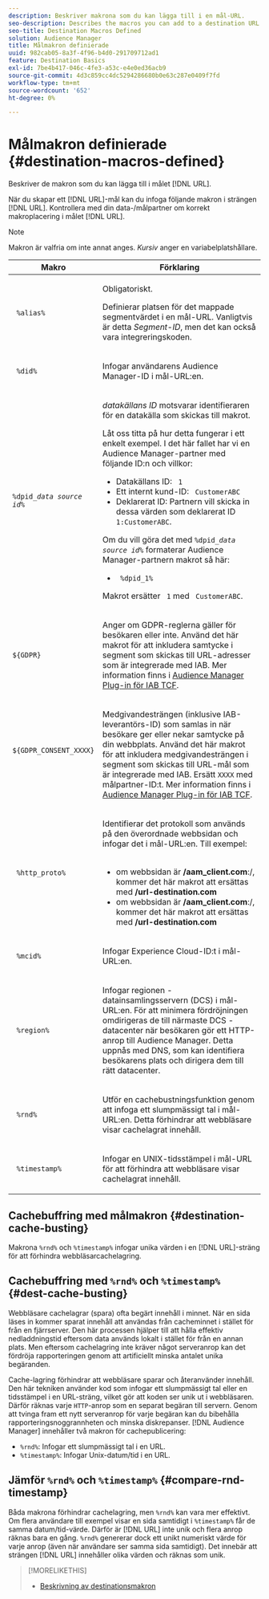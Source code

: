 ```yaml
---
description: Beskriver makrona som du kan lägga till i en mål-URL.
seo-description: Describes the macros you can add to a destination URL.
seo-title: Destination Macros Defined
solution: Audience Manager
title: Målmakron definierade
uuid: 982cab05-8a3f-4f96-b4d0-291709712ad1
feature: Destination Basics
exl-id: 7be4b417-046c-4fe3-a53c-e4e0ed36acb9
source-git-commit: 4d3c859cc4dc5294286680b0e63c287e0409f7fd
workflow-type: tm+mt
source-wordcount: '652'
ht-degree: 0%

---
```


# Målmakron definierade {#destination-macros-defined}

Beskriver de makron som du kan lägga till i målet [!DNL URL].

<!-- destination-macros.xml -->

När du skapar ett [!DNL URL]-mål kan du infoga följande makron i strängen [!DNL URL]. Kontrollera med din data-/målpartner om korrekt makroplacering i målet [!DNL URL].

>[!NOTE]
>
>Makron är valfria om inte annat anges. *Kursiv* anger en variabelplatshållare.

<table id="table_2C532EFB9DAE41B08714753EBD7DFB05"> 
 <thead> 
  <tr> 
   <th colname="col1" class="entry"> Makro </th> 
   <th colname="col2" class="entry"> Förklaring </th> 
  </tr> 
 </thead>
 <tbody> 
  <tr> 
   <td colname="col1"> <p> <code> %alias%</code> </p> </td> 
   <td colname="col2"> <p>Obligatoriskt. </p> <p>Definierar platsen för det mappade segmentvärdet i en mål-URL. Vanligtvis är detta <i>Segment-ID</i>, men det kan också vara integreringskoden. </p> </td> 
  </tr> 
  <tr> 
   <td colname="col1"> <p> <code> %did%</code> </p> </td> 
   <td colname="col2"> <p>Infogar användarens <span class="keyword"> Audience Manager</span>-ID i mål-URL:en. </p> </td> 
  </tr> 
  <tr> 
   <td colname="col1"> <p> <code>%dpid_<i>data source id</i>%</code> </p> </td> 
   <td colname="col2"> <p><i>datakällans ID </i> motsvarar identifieraren för en datakälla som skickas till makrot. </p> <p>Låt oss titta på hur detta fungerar i ett enkelt exempel. I det här fallet har vi en <span class="keyword"> Audience Manager</span>-partner med följande ID:n och villkor: </p> 
    <ul id="ul_697508B437EB4090B121AFA5D519AFBE"> 
     <li id="li_32D9F72A7D1543A892DC7E1529E98A96">Datakällans ID: <code> 1</code> </li> 
     <li id="li_099F5B63D2244B5AADA9B26CB6152E6B">Ett internt kund-ID: <code> CustomerABC</code> </li> 
     <li id="li_0D9FE501C16444DDB388C8E934E5A8C6">Deklarerat ID: Partnern vill skicka in dessa värden som deklarerat ID <code> 1:CustomerABC</code>. </li> 
    </ul> <p>Om du vill göra det med <code>%dpid_<i>data source id</i>%</code> formaterar <span class="keyword"> Audience Manager</span>-partnern makrot så här: </p> 
    <ul class="simplelist"> 
     <li> <code> %dpid_1%</code> </li> 
    </ul> <p>Makrot ersätter <code> 1</code> med <code> CustomerABC</code>. </p> </td> 
  </tr> 
  <tr>
    <td><p><code>${GDPR}</code></p></td>
    <td><p>Anger om GDPR-reglerna gäller för besökaren eller inte. Använd det här makrot för att inkludera samtycke i segment som skickas till URL-adresser som är integrerade med IAB. Mer information finns i <a href="../../overview/data-security-and-privacy/aam-iab-plugin.md">Audience Manager Plug-in för IAB TCF</a>.</p></td>
  </tr>
   <tr>
    <td><code>${GDPR_CONSENT_XXXX}</code></p></td>
    <td><p>Medgivandesträngen (inklusive IAB-leverantörs-ID) som samlas in när besökare ger eller nekar samtycke på din webbplats. Använd det här makrot för att inkludera medgivandesträngen i segment som skickas till URL-mål som är integrerade med IAB. Ersätt <code>XXXX</code> med målpartner-ID:t. Mer information finns i <a href="../../overview/data-security-and-privacy/aam-iab-plugin.md">Audience Manager Plug-in för IAB TCF</a>. </p></td>
  </tr>
  <tr> 
   <td colname="col1"> <p><code> %http_proto%</code> </p> </td> 
   <td colname="col2"> <p>Identifierar det protokoll som används på den överordnade webbsidan och infogar det i mål-URL:en. Till exempel:
     <br> 
     <ul id="ul_026F56EC46E94D9EB1153557C0F65325"> 
      <li id="li_B41EF140CC274CB68FE7213DD8B908C0">om webbsidan är <b>/aam_client.com</b>:/, kommer det här makrot att ersättas med <b>/url-destination.com</b> </li> 
      <li id="li_BDCD6EA69B004A92BA6981952341BD77">om webbsidan är <b>/aam_client.com</b>:/, kommer det här makrot att ersättas med <b>/url-destination.com </b> </li> 
     </ul> </p> </td> 
  </tr> 
  <tr> 
   <td colname="col1"> <p><code> %mcid%</code> </p> </td> 
   <td colname="col2"> <p>Infogar <span class="keyword"> Experience Cloud</span>-ID:t i mål-URL:en. </p> </td> 
  </tr> 
  <tr> 
   <td colname="col1"> <p><code> %region%</code> </p> </td> 
   <td colname="col2"> <p>Infogar regionen <span class="wintitle">-datainsamlingsservern (DCS)</span> i mål-URL:en. För att minimera fördröjningen omdirigeras de till närmaste <span class="keyword"> DCS </span>-datacenter när besökaren gör ett HTTP-anrop till <span class="wintitle"> Audience Manager</span>. Detta uppnås med DNS, som kan identifiera besökarens plats och dirigera dem till rätt datacenter. </p> </td> 
  </tr> 
  <tr> 
   <td colname="col1"> <p> <code> %rnd%</code> </p> </td> 
   <td colname="col2"> <p>Utför en cachebustningsfunktion genom att infoga ett slumpmässigt tal i mål-URL:en. Detta förhindrar att webbläsare visar cachelagrat innehåll. </p> </td> 
  </tr> 
  <tr> 
   <td colname="col1"> <p> <code> %timestamp%</code> </p> </td> 
   <td colname="col2"> <p>Infogar en UNIX-tidsstämpel i mål-URL för att förhindra att webbläsare visar cachelagrat innehåll. </p> </td> 
  </tr> 
 </tbody> 
</table>

## Cachebuffring med målmakron {#destination-cache-busting}

Makrona `%rnd%` och `%timestamp%` infogar unika värden i en [!DNL URL]-sträng för att förhindra webbläsarcachelagring.

## Cachebuffring med `%rnd%` och `%timestamp%` {#dest-cache-busting}

<!-- c_dest_cache_busting.xml -->

Webbläsare cachelagrar (spara) ofta begärt innehåll i minnet. När en sida läses in kommer sparat innehåll att användas från cacheminnet i stället för från en fjärrserver. Den här processen hjälper till att hålla effektiv nedladdningstid eftersom data används lokalt i stället för från en annan plats. Men eftersom cachelagring inte kräver något serveranrop kan det fördröja rapporteringen genom att artificiellt minska antalet unika begäranden.

Cache-lagring förhindrar att webbläsare sparar och återanvänder innehåll. Den här tekniken använder kod som infogar ett slumpmässigt tal eller en tidsstämpel i en URL-sträng, vilket gör att koden ser unik ut i webbläsaren. Därför räknas varje `HTTP`-anrop som en separat begäran till servern. Genom att tvinga fram ett nytt serveranrop för varje begäran kan du bibehålla rapporteringsnoggrannheten och minska diskrepanser. [!DNL Audience Manager] innehåller två makron för cachepublicering:

* `%rnd%`: Infogar ett slumpmässigt tal i en URL.
* `%timestamp%`: Infogar Unix-datum/tid i en URL.

## Jämför `%rnd%` och `%timestamp%` {#compare-rnd-timestamp}

Båda makrona förhindrar cachelagring, men `%rnd%` kan vara mer effektivt. Om flera användare till exempel visar en sida samtidigt i `%timestamp%` får de samma datum/tid-värde. Därför är [!DNL URL] inte unik och flera anrop räknas bara en gång. `%rnd%` genererar dock ett unikt numeriskt värde för varje anrop (även när användare ser samma sida samtidigt). Det innebär att strängen [!DNL URL] innehåller olika värden och räknas som unik.

>[!MORELIKETHIS]
>
>* [Beskrivning av destinationsmakron](../../features/destinations/destination-macros.md#destination-macros-defined)
